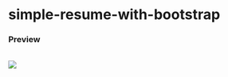 # simple-resume-with-bootstrap

<h3> Preview </h3>

<br/>
<img src="https://user-images.githubusercontent.com/88175067/177476437-80d7470d-c5ff-41ad-bcf2-6330c2601d89.png" />
